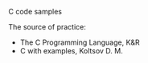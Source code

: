 C code samples 

The source of practice:
* The C Programming Language, K&R
* C with examples, Koltsov D. M.
